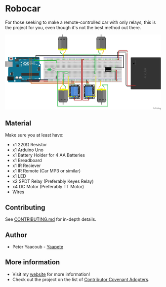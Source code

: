# Robocar

For those seeking to make a remote-controlled car with only relays, this is the project for you, even though it's not the best method out there.

![](https://raw.githubusercontent.com/Yaacoub/Robocar/master/Robocar/Robocar.png)

## Material

Make sure you at least have:
- x1 220Ω Resistor
- x1 Arduino Uno
- x1 Battery Holder for 4 AA Batteries
- x1 Breadboard
- x1 IR Reciever
- x1 IR Remote (Car MP3 or similar)
- x1 LED
- x2 SPDT Relay (Preferably Keyes Relay)
- x4 DC Motor (Preferably TT Motor)
- Wires

## Contributing
See [CONTRIBUTING.md](https://github.com/Yaapete/Huh-iOS/blob/master/CONTRIBUTING.md) for in-depth details.

## Author

- Peter Yaacoub - [Yaapete](https://github.com/Yaapete)

## More information

- Visit my [website](http://rebrand.ly/yaacoub) for more information!
- Check out the project on the list of [Contributor Covenant Adopters](https://www.contributor-covenant.org/adopters.html).
